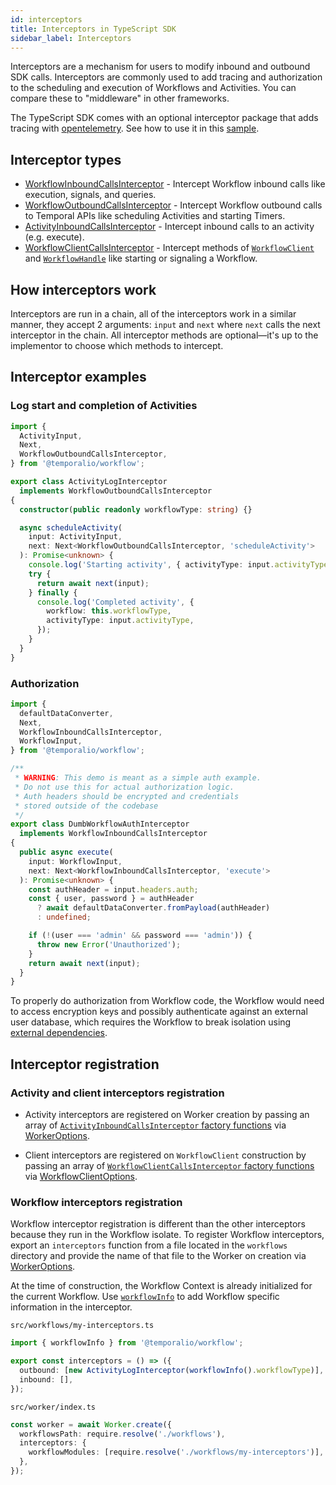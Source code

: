 ```yaml
---
id: interceptors
title: Interceptors in TypeScript SDK
sidebar_label: Interceptors
---
```


Interceptors are a mechanism for users to modify inbound and outbound SDK calls.
Interceptors are commonly used to add tracing and authorization to the scheduling and execution of Workflows and Activities.
You can compare these to "middleware" in other frameworks.

The TypeScript SDK comes with an optional interceptor package that adds tracing with [opentelemetry](https://www.npmjs.com/package/@temporalio/interceptors-opentelemetry). See how to use it in this [sample](https://github.com/temporalio/sdk-node/tree/main/samples/interceptors-opentelemetry).

## Interceptor types

- [WorkflowInboundCallsInterceptor](https://nodejs.temporal.io/api/interfaces/workflow.workflowinboundcallsinterceptor/) - Intercept Workflow inbound calls like execution, signals, and queries.
- [WorkflowOutboundCallsInterceptor](https://nodejs.temporal.io/api/interfaces/workflow.workflowoutboundcallsinterceptor/) - Intercept Workflow outbound calls to Temporal APIs like scheduling Activities and starting Timers.
- [ActivityInboundCallsInterceptor](https://nodejs.temporal.io/api/interfaces/worker.activityinboundcallsinterceptor) - Intercept inbound calls to an activity (e.g. execute).
- [WorkflowClientCallsInterceptor](https://nodejs.temporal.io/api/interfaces/client.workflowclientcallsinterceptor/) - Intercept methods of [`WorkflowClient`](https://nodejs.temporal.io/api/classes/client.workflowclient/) and [`WorkflowHandle`](https://nodejs.temporal.io/api/interfaces/client.workflowhandle) like starting or signaling a Workflow.

## How interceptors work

Interceptors are run in a chain, all of the interceptors work in a similar manner, they accept 2 arguments: `input` and `next` where `next` calls the next interceptor in the chain.
All interceptor methods are optional—it's up to the implementor to choose which methods to intercept.

## Interceptor examples

<!--TODO use snipsync-->

### Log start and completion of Activities

```ts
import {
  ActivityInput,
  Next,
  WorkflowOutboundCallsInterceptor,
} from '@temporalio/workflow';

export class ActivityLogInterceptor
  implements WorkflowOutboundCallsInterceptor
{
  constructor(public readonly workflowType: string) {}

  async scheduleActivity(
    input: ActivityInput,
    next: Next<WorkflowOutboundCallsInterceptor, 'scheduleActivity'>
  ): Promise<unknown> {
    console.log('Starting activity', { activityType: input.activityType });
    try {
      return await next(input);
    } finally {
      console.log('Completed activity', {
        workflow: this.workflowType,
        activityType: input.activityType,
      });
    }
  }
}
```

### Authorization

```ts
import {
  defaultDataConverter,
  Next,
  WorkflowInboundCallsInterceptor,
  WorkflowInput,
} from '@temporalio/workflow';

/**
 * WARNING: This demo is meant as a simple auth example.
 * Do not use this for actual authorization logic.
 * Auth headers should be encrypted and credentials
 * stored outside of the codebase
 */
export class DumbWorkflowAuthInterceptor
  implements WorkflowInboundCallsInterceptor
{
  public async execute(
    input: WorkflowInput,
    next: Next<WorkflowInboundCallsInterceptor, 'execute'>
  ): Promise<unknown> {
    const authHeader = input.headers.auth;
    const { user, password } = authHeader
      ? await defaultDataConverter.fromPayload(authHeader)
      : undefined;

    if (!(user === 'admin' && password === 'admin')) {
      throw new Error('Unauthorized');
    }
    return await next(input);
  }
}
```

To properly do authorization from Workflow code, the Workflow would need to access encryption keys and possibly authenticate against an external user database, which requires the Workflow to break isolation using [external dependencies](/docs/typescript/external-dependencies).

## Interceptor registration

### Activity and client interceptors registration

- Activity interceptors are registered on Worker creation by passing an array of [`ActivityInboundCallsInterceptor` factory functions](https://nodejs.temporal.io/api/interfaces/worker.activityinboundcallsinterceptorfactory) via [WorkerOptions](https://nodejs.temporal.io/api/interfaces/worker.workeroptions#interceptors).

- Client interceptors are registered on `WorkflowClient` construction by passing an array of [`WorkflowClientCallsInterceptor` factory functions](https://nodejs.temporal.io/api/interfaces/client.workflowclientcallsinterceptorfactory) via [WorkflowClientOptions](https://nodejs.temporal.io/api/interfaces/client.workflowclientoptions#interceptors).

### Workflow interceptors registration

Workflow interceptor registration is different than the other interceptors because they run in the Workflow isolate. To register Workflow interceptors, export an `interceptors` function from a file located in the `workflows` directory and provide the name of that file to the Worker on creation via [WorkerOptions](https://nodejs.temporal.io/api/interfaces/worker.workeroptions#interceptors).

At the time of construction, the Workflow Context is already initialized for the current Workflow.
Use [`workflowInfo`](https://nodejs.temporal.io/api/namespaces/workflow#workflowinfo) to add Workflow specific information in the interceptor.

`src/workflows/my-interceptors.ts`

```ts
import { workflowInfo } from '@temporalio/workflow';

export const interceptors = () => ({
  outbound: [new ActivityLogInterceptor(workflowInfo().workflowType)],
  inbound: [],
});
```

`src/worker/index.ts`

```ts
const worker = await Worker.create({
  workflowsPath: require.resolve('./workflows'),
  interceptors: {
    workflowModules: [require.resolve('./workflows/my-interceptors')],
  },
});
```

